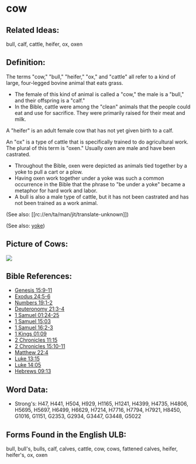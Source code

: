 # cow

## Related Ideas:

bull, calf, cattle, heifer, ox, oxen


## Definition:

The terms "cow," "bull," "heifer," "ox," and "cattle" all refer to a kind of large, four-legged bovine animal that eats grass.

* The female of this kind of animal is called a "cow," the male is a "bull," and their offspring is a "calf."
* In the Bible, cattle were among the "clean" animals that the people could eat and use for sacrifice. They were primarily raised for their meat and milk.

A "heifer" is an adult female cow that has not yet given birth to a calf.

An "ox" is a type of cattle that is specifically trained to do agricultural work. The plural of this term is "oxen." Usually oxen are male and have been castrated.

* Throughout the Bible, oxen were depicted as animals tied together by a yoke to pull a cart or a plow.
* Having oxen work together under a yoke was such a common occurrence in the Bible that the phrase to "be under a yoke" became a metaphor for hard work and labor.
* A bull is also a male type of cattle, but it has not been castrated and has not been trained as a work animal.

(See also: [[rc://en/ta/man/jit/translate-unknown]])

(See also: [yoke](../other/yoke.md))

## Picture of Cows:

<a href="https://content.bibletranslationtools.org/WycliffeAssociates/en_tw/raw/branch/master/PNGs/c/Cows.png"><img src="https://content.bibletranslationtools.org/WycliffeAssociates/en_tw/raw/branch/master/PNGs/c/Cows.png" ></a>

## Bible References:

* [Genesis 15:9-11](rc://en/tn/help/gen/15/09)
* [Exodus 24:5-6](rc://en/tn/help/exo/24/05)
* [Numbers 19:1-2](rc://en/tn/help/num/19/01)
* [Deuteronomy 21:3-4](rc://en/tn/help/deu/21/03)
* [1 Samuel 01:24-25](rc://en/tn/help/1sa/01/24)
* [1 Samuel 15:03](rc://en/tn/help/1sa/15/03)
* [1 Samuel 16:2-3](rc://en/tn/help/1sa/16/02)
* [1 Kings 01:09](rc://en/tn/help/1ki/01/09)
* [2 Chronicles 11:15](rc://en/tn/help/2ch/11/15)
* [2 Chronicles 15:10-11](rc://en/tn/help/2ch/15/10)
* [Matthew 22:4](rc://en/tn/help/mat/22/4)
* [Luke 13:15](rc://en/tn/help/luk/13/15)
* [Luke 14:05](rc://en/tn/help/luk/14/05)
* [Hebrews 09:13](rc://en/tn/help/heb/09/13)

## Word Data:

* Strong's: H47, H441, H504, H929, H1165, H1241, H4399, H4735, H4806, H5695, H5697, H6499, H6629, H7214, H7716, H7794, H7921, H8450, G1016, G1151, G2353, G2934, G3447, G3448, G5022

## Forms Found in the English ULB:

bull, bull's, bulls, calf, calves, cattle, cow, cows, fattened calves, heifer, heifer's, ox, oxen


